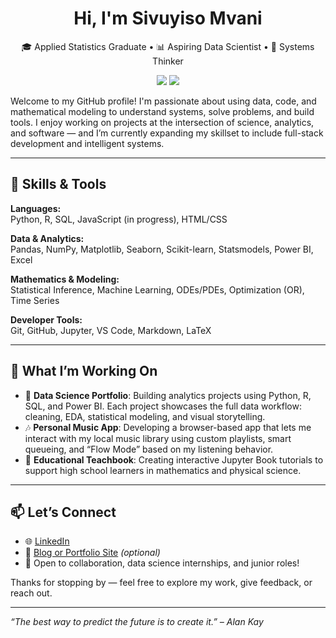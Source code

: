 <h1 align="center">Hi, I'm Sivuyiso Mvani</h1>

<p align="center">
  🎓 Applied Statistics Graduate • 📊 Aspiring Data Scientist • 🧠 Systems Thinker
</p>

<p align="center">
  <a href="https://github.com/yourusername"><img src="https://img.shields.io/badge/GitHub-100000?style=flat&logo=github&logoColor=white"/></a>
  <a href="https://linkedin.com/in/yourprofile"><img src="https://img.shields.io/badge/LinkedIn-0A66C2?style=flat&logo=linkedin&logoColor=white"/></a>
</p>

Welcome to my GitHub profile! I'm passionate about using data, code, and mathematical modeling to understand systems, solve problems, and build tools. I enjoy working on projects at the intersection of science, analytics, and software — and I’m currently expanding my skillset to include full-stack development and intelligent systems.

---

## 🧰 Skills & Tools

**Languages:**  
Python, R, SQL, JavaScript (in progress), HTML/CSS

**Data & Analytics:**  
Pandas, NumPy, Matplotlib, Seaborn, Scikit-learn, Statsmodels, Power BI, Excel

**Mathematics & Modeling:**  
Statistical Inference, Machine Learning, ODEs/PDEs, Optimization (OR), Time Series

**Developer Tools:**  
Git, GitHub, Jupyter, VS Code, Markdown, LaTeX

---
## 🚀 What I’m Working On

- 🎯 **Data Science Portfolio**: Building analytics projects using Python, R, SQL, and Power BI. Each project showcases the full data workflow: cleaning, EDA, statistical modeling, and visual storytelling.
- 🎶 **Personal Music App**: Developing a browser-based app that lets me interact with my local music library using custom playlists, smart queueing, and “Flow Mode” based on my listening behavior.
- 📘 **Educational Teachbook**: Creating interactive Jupyter Book tutorials to support high school learners in mathematics and physical science.

---

## 📫 Let’s Connect

- 🌐 [LinkedIn](#)  
- 📝 [Blog or Portfolio Site](#) *(optional)*
- 💬 Open to collaboration, data science internships, and junior roles!

Thanks for stopping by — feel free to explore my work, give feedback, or reach out.

---

*“The best way to predict the future is to create it.” – Alan Kay*

